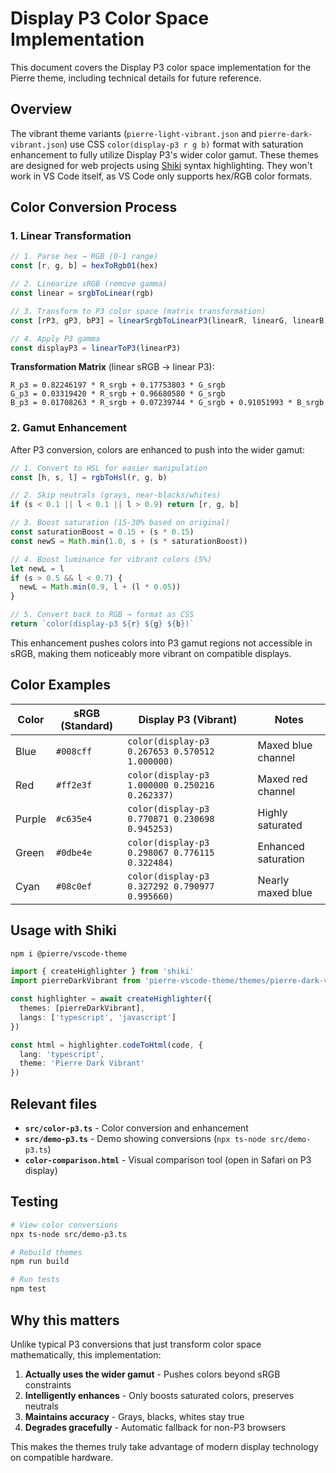 # Display P3 Color Space Implementation

This document covers the Display P3 color space implementation for the Pierre theme, including technical details for future reference.

## Overview

The vibrant theme variants (`pierre-light-vibrant.json` and `pierre-dark-vibrant.json`) use CSS `color(display-p3 r g b)` format with saturation enhancement to fully utilize Display P3's wider color gamut. These themes are designed for web projects using [Shiki](https://shiki.style/) syntax highlighting. They won't work in VS Code itself, as VS Code only supports hex/RGB color formats.

## Color Conversion Process

### 1. Linear Transformation

```typescript
// 1. Parse hex → RGB (0-1 range)
const [r, g, b] = hexToRgb01(hex)

// 2. Linearize sRGB (remove gamma)
const linear = srgbToLinear(rgb)

// 3. Transform to P3 color space (matrix transformation)
const [rP3, gP3, bP3] = linearSrgbToLinearP3(linearR, linearG, linearB)

// 4. Apply P3 gamma
const displayP3 = linearToP3(linearP3)
```

**Transformation Matrix** (linear sRGB → linear P3):
```
R_p3 = 0.82246197 * R_srgb + 0.17753803 * G_srgb
G_p3 = 0.03319420 * R_srgb + 0.96680580 * G_srgb
B_p3 = 0.01708263 * R_srgb + 0.07239744 * G_srgb + 0.91051993 * B_srgb
```

### 2. Gamut Enhancement

After P3 conversion, colors are enhanced to push into the wider gamut:

```typescript
// 1. Convert to HSL for easier manipulation
const [h, s, l] = rgbToHsl(r, g, b)

// 2. Skip neutrals (grays, near-blacks/whites)
if (s < 0.1 || l < 0.1 || l > 0.9) return [r, g, b]

// 3. Boost saturation (15-30% based on original)
const saturationBoost = 0.15 + (s * 0.15)
const newS = Math.min(1.0, s + (s * saturationBoost))

// 4. Boost luminance for vibrant colors (5%)
let newL = l
if (s > 0.5 && l < 0.7) {
  newL = Math.min(0.9, l + (l * 0.05))
}

// 5. Convert back to RGB → format as CSS
return `color(display-p3 ${r} ${g} ${b})`
```

This enhancement pushes colors into P3 gamut regions not accessible in sRGB, making them noticeably more vibrant on compatible displays.

## Color Examples

| Color  | sRGB (Standard) | Display P3 (Vibrant) | Notes |
|--------|-----------------|----------------------|-------|
| Blue   | `#008cff` | `color(display-p3 0.267653 0.570512 1.000000)` | Maxed blue channel |
| Red    | `#ff2e3f` | `color(display-p3 1.000000 0.250216 0.262337)` | Maxed red channel |
| Purple | `#c635e4` | `color(display-p3 0.770871 0.230698 0.945253)` | Highly saturated |
| Green  | `#0dbe4e` | `color(display-p3 0.298067 0.776115 0.322484)` | Enhanced saturation |
| Cyan   | `#08c0ef` | `color(display-p3 0.327292 0.790977 0.995660)` | Nearly maxed blue |

## Usage with Shiki

```bash
npm i @pierre/vscode-theme
```

```typescript
import { createHighlighter } from 'shiki'
import pierreDarkVibrant from 'pierre-vscode-theme/themes/pierre-dark-vibrant.json'

const highlighter = await createHighlighter({
  themes: [pierreDarkVibrant],
  langs: ['typescript', 'javascript']
})

const html = highlighter.codeToHtml(code, {
  lang: 'typescript',
  theme: 'Pierre Dark Vibrant'
})
```

## Relevant files

- **`src/color-p3.ts`** - Color conversion and enhancement
- **`src/demo-p3.ts`** - Demo showing conversions (`npx ts-node src/demo-p3.ts`)
- **`color-comparison.html`** - Visual comparison tool (open in Safari on P3 display)

## Testing

```bash
# View color conversions
npx ts-node src/demo-p3.ts

# Rebuild themes
npm run build

# Run tests
npm test
```

## Why this matters

Unlike typical P3 conversions that just transform color space mathematically, this implementation:

1. **Actually uses the wider gamut** - Pushes colors beyond sRGB constraints
2. **Intelligently enhances** - Only boosts saturated colors, preserves neutrals
3. **Maintains accuracy** - Grays, blacks, whites stay true
4. **Degrades gracefully** - Automatic fallback for non-P3 browsers

This makes the themes truly take advantage of modern display technology on compatible hardware.
